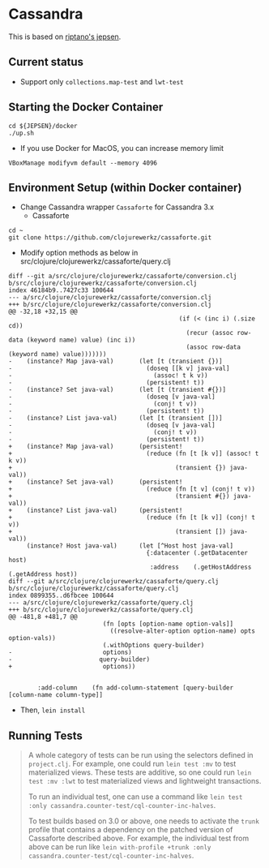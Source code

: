 # Cassandra

This is based on [riptano's jepsen](https://github.com/riptano/jepsen/tree/cassandra/cassandra).

## Current status
- Support only `collections.map-test` and `lwt-test`

## Starting the Docker Container

```
cd ${JEPSEN}/docker
./up.sh
```

- If you use Docker for MacOS, you can increase memory limit
```
VBoxManage modifyvm default --memory 4096
```

## Environment Setup (within Docker container)

- Change Cassandra wrapper `Cassaforte` for Cassandra 3.x
  - Cassaforte
```
cd ~
git clone https://github.com/clojurewerkz/cassaforte.git
```
  - Modify option methods as below in src/clojure/clojurewerkz/cassaforte/query.clj
```
diff --git a/src/clojure/clojurewerkz/cassaforte/conversion.clj b/src/clojure/clojurewerkz/cassaforte/conversion.clj
index 46184b9..7427c33 100644
--- a/src/clojure/clojurewerkz/cassaforte/conversion.clj
+++ b/src/clojure/clojurewerkz/cassaforte/conversion.clj
@@ -32,18 +32,15 @@
                                               (if (< (inc i) (.size cd))
                                                 (recur (assoc row-data (keyword name) value) (inc i))
                                                 (assoc row-data (keyword name) value)))))))
-    (instance? Map java-val)       (let [t (transient {})]
-                                     (doseq [[k v] java-val]
-                                       (assoc! t k v))
-                                     (persistent! t))
-    (instance? Set java-val)       (let [t (transient #{})]
-                                     (doseq [v java-val]
-                                       (conj! t v))
-                                     (persistent! t))
-    (instance? List java-val)      (let [t (transient [])]
-                                     (doseq [v java-val]
-                                       (conj! t v))
-                                     (persistent! t))
+    (instance? Map java-val)       (persistent!
+                                     (reduce (fn [t [k v]] (assoc! t k v))
+                                             (transient {}) java-val))
+    (instance? Set java-val)       (persistent!
+                                     (reduce (fn [t v] (conj! t v))
+                                             (transient #{}) java-val))
+    (instance? List java-val)      (persistent!
+                                     (reduce (fn [t [k v]] (conj! t v))
+                                             (transient []) java-val))
     (instance? Host java-val)      (let [^Host host java-val]
                                      {:datacenter (.getDatacenter host)
                                       :address    (.getHostAddress (.getAddress host))
diff --git a/src/clojure/clojurewerkz/cassaforte/query.clj b/src/clojure/clojurewerkz/cassaforte/query.clj
index 0899355..d6fbcee 100644
--- a/src/clojure/clojurewerkz/cassaforte/query.clj
+++ b/src/clojure/clojurewerkz/cassaforte/query.clj
@@ -481,8 +481,7 @@
                          (fn [opts [option-name option-vals]]
                            ((resolve-alter-option option-name) opts option-vals))
                          (.withOptions query-builder)
-                         options)
-                        query-builder)
+                         options))
 
 
        :add-column    (fn add-column-statement [query-builder [column-name column-type]]
```
  - Then, `lein install`

## Running Tests

> A whole category of tests can be run using the selectors defined in `project.clj`. For example, one could run `lein test :mv` to test materialized views. These tests are additive, so one could run `lein test :mv :lwt` to test materialized views and lightweight transactions.
> 
> To run an individual test, one can use a command like `lein test :only cassandra.counter-test/cql-counter-inc-halves`.
> 
> To test builds based on 3.0 or above, one needs to activate the `trunk` profile that contains a dependency on the patched version of Cassaforte described above. For example, the individual test from above can be run like `lein with-profile +trunk :only cassandra.counter-test/cql-counter-inc-halves`.
